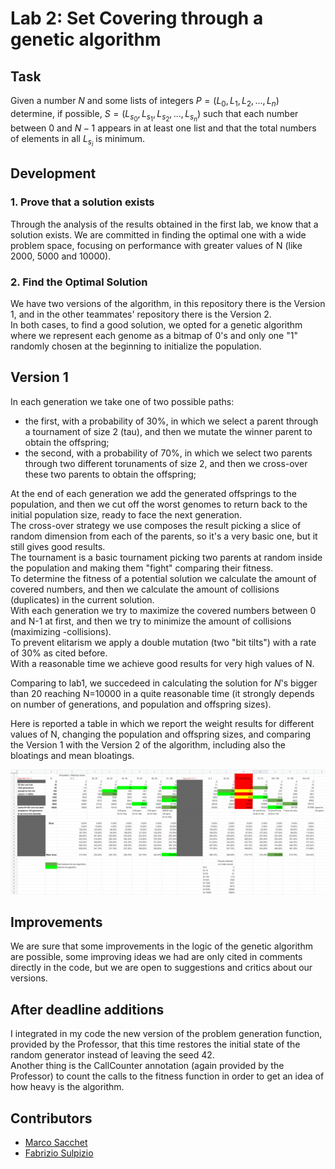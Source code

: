 # Lab 2: Set Covering through a genetic algorithm

## Task
Given a number $N$ and some lists of integers $P = (L_0, L_1, L_2, ..., L_n)$ determine, if possible, $S = (L_{s_0}, L_{s_1}, L_{s_2}, ..., L_{s_n})$ such that each number between $0$ and $N-1$ appears in at least one list and that the total numbers of elements in all $L_{s_i}$ is minimum.

## Development

### 1. Prove that a solution exists

Through the analysis of the results obtained in the first lab, we know that a solution exists. We are committed in finding the optimal one with a wide problem space, focusing on performance with greater values of N (like 2000, 5000 and 10000). 

### 2. Find the Optimal Solution
We have two versions of the algorithm, in this repository there is the Version 1, and in the other teammates' repository there is the Version 2.\
In both cases, to find a good solution, we opted for a genetic algorithm where we represent each genome as a bitmap of 0's and only one "1" randomly chosen at the beginning to initialize the population. 

## Version 1
In each generation we take one of two possible paths: 
- the first, with a probability of 30%, in which we select a parent through a tournament of size 2 (tau), and then we mutate the winner parent to obtain the offspring;
- the second, with a probability of 70%, in which we select two parents through two different torunaments of size 2, and then we cross-over these two parents to obtain the offspring;

At the end of each generation we add the generated offsprings to the population, and then we cut off the worst genomes to return back to the initial population size, ready to face the next generation.\
The cross-over strategy we use composes the result picking a slice of random dimension from each of the parents, so it's a very basic one, but it still gives good results.\
The tournament is a basic tournament picking two parents at random inside the population and making them "fight" comparing their fitness.\
To determine the fitness of a potential solution we calculate the amount of covered numbers, and then we calculate the amount of collisions (duplicates) in the current solution.\
With each generation we try to maximize the covered numbers between 0 and N-1 at first, and then we try to minimize the amount of collisions (maximizing -collisions).\
To prevent elitarism we apply a double mutation (two "bit tilts") with a rate of 30% as cited before.\
With a reasonable time we achieve good results for very high values of N.

Comparing to lab1, we succedeed in calculating the solution for $N$'s bigger than 20 reaching N=10000 in a quite reasonable time (it strongly depends on number of generations, and population and offspring sizes).

Here is reported a table in which we report the weight results for different values of N, changing the population and offspring sizes, and comparing the Version 1 with the Version 2 of the algorithm, including also the bloatings and mean bloatings.

![table](./results.PNG "Results")

## Improvements
We are sure that some improvements in the logic of the genetic algorithm are possible, some improving ideas we had are only cited in comments directly in the code, but we are open to suggestions and critics about our versions.

## After deadline additions
I integrated in my code the new version of the problem generation function, provided by the Professor, that this time restores the initial state of the random generator instead of leaving the seed 42.\
Another thing is the CallCounter annotation (again provided by the Professor) to count the calls to the fitness function in order to get an idea of how heavy is the algorithm.

## Contributors

- [Marco Sacchet](https://github.com/saccuz)
- [Fabrizio Sulpizio](https://github.com/Xiusss)